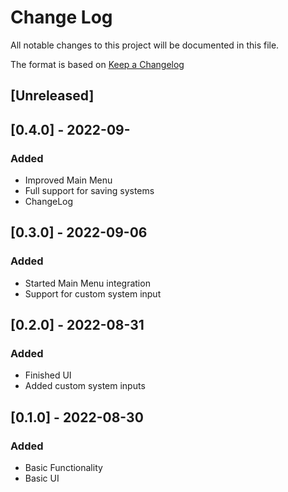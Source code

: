 
# Change Log
All notable changes to this project will be documented in this file.
 
The format is based on [Keep a Changelog](http://keepachangelog.com/)
 
## [Unreleased]
 
## [0.4.0] - 2022-09-
### Added
- Improved Main Menu
- Full support for saving systems
- ChangeLog

## [0.3.0] - 2022-09-06
### Added
- Started Main Menu integration
- Support for custom system input

## [0.2.0] - 2022-08-31
### Added
- Finished UI
- Added custom system inputs

## [0.1.0] - 2022-08-30
### Added
- Basic Functionality
- Basic UI